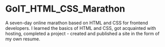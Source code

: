 # GoIT_HTML_CSS_Marathon
A seven-day online marathon based on HTML and CSS for frontend developers.  I learned the basics of HTML and CSS, got acquainted with hosting, completed a project - created and published a site in the form of my own resume.
